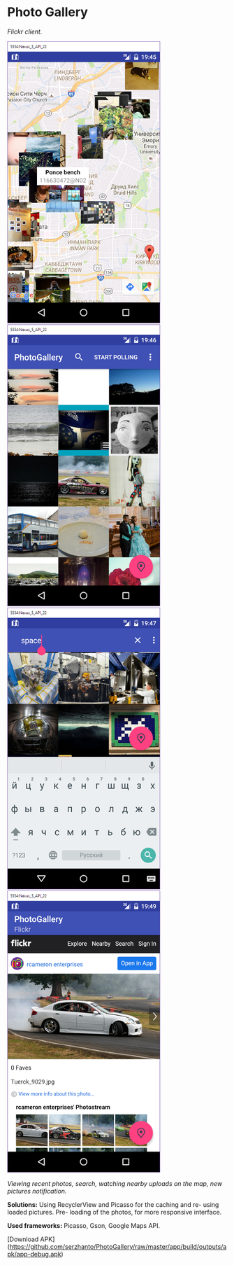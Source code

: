 # Photo Gallery
_Flickr client._

<img src="https://github.com/serzhanto/PhotoGallery/blob/master/screenshot10.png" alt="Pull" />
<img src="https://github.com/serzhanto/PhotoGallery/blob/master/screenshot11.png" alt="Pull" />
<img src="https://github.com/serzhanto/PhotoGallery/blob/master/screenshot12.png" alt="Pull" />
<img src="https://github.com/serzhanto/PhotoGallery/blob/master/screenshot13.png" alt="Pull" />

_Viewing recent photos, search, watching nearby uploads on the map, new pictures notification._

**Solutions:** Using RecyclerView and Picasso for the caching and re- using loaded pictures. Pre- loading of the photos, for more responsive interface. 

**Used frameworks:** Picasso, Gson, Google Maps API.

[Download APK] (https://github.com/serzhanto/PhotoGallery/raw/master/app/build/outputs/apk/app-debug.apk)
